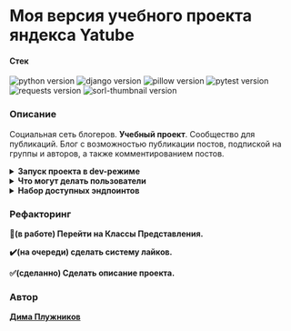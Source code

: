

# **Моя версия учебного проекта яндекса Yatube** 
#### **Стек**
![python version](https://img.shields.io/badge/Python-3.10-green)
![django version](https://img.shields.io/badge/Django-4.1-green)
![pillow version](https://img.shields.io/badge/Pillow-8.3-green)
![pytest version](https://img.shields.io/badge/pytest-6.2-green)
![requests version](https://img.shields.io/badge/requests-2.26-green)
![sorl-thumbnail version](https://img.shields.io/badge/thumbnail-12.7-green)
### **Описание**
Социальная сеть блогеров. **Учебный проект**.
Сообщество для публикаций. Блог с возможностью публикации постов, подпиской на группы и авторов, а также комментированием постов.
<details>
<summary>
<b>Запуск проекта в dev-режиме 
</summary>
Инструкция ориентирована на операционную систему windows и утилиту git bash.<br/>
Для прочих инструментов используйте аналоги команд для вашего окружения.

1. Клонируйте репозиторий и перейдите в него в командной строке:

```
git clone https://github.com/Banes31/hw05_final.git
```

```
cd hw05_final
```

2. Установите и активируйте виртуальное окружение
```
python -m venv venv
``` 
```
source venv/Scripts/activate
```

3. Установите зависимости из файла requirements.txt
```
pip install -r requirements.txt
```

4. В папке с файлом manage.py выполните миграции:
```
python manage.py migrate
```

5. В папке с файлом manage.py запустите сервер, выполнив команду:
```
python manage.py runserver
```
</details>

<details>
<summary>
<b>Что могут делать пользователи 
</summary>
Что могут делать пользователи

  **Залогиненные** пользователи могут:
  1. Просматривать, публиковать, удалять и редактировать свои публикации;
  2. Просматривать информацию о сообществах;
  3. Просматривать и публиковать комментарии от своего имени к публикациям других пользователей *(включая самого себя)*, удалять и          редактировать **свои** комментарии;
  4. Подписываться на других пользователей и просматривать **свои** подписки.<br/>
  ***Примечание***: Доступ ко всем операциям записи, обновления и удаления доступны только после аутентификации и получения токена.

  **Анонимные :alien:** пользователи могут:
  1. Просматривать публикации;
  2. Просматривать информацию о сообществах;
  3. Просматривать комментарии;
</details>

<details>
<summary>
<b>Набор доступных эндпоинтов
</summary>

* ```posts/``` - Отображение постов и публикаций (_GET, POST_);
* ```posts/{id}``` - Получение, изменение, удаление поста с соответствующим **id** (_GET, PUT, PATCH, DELETE_);
* ```posts/{post_id}/comments/``` - Получение комментариев к посту с соответствующим **post_id** и публикация новых комментариев(_GET, POST_);
* ```posts/{post_id}/comments/{id}``` - Получение, изменение, удаление комментария с соответствующим **id** к посту с соответствующим **post_id** (_GET, PUT, PATCH, DELETE_);
* ```posts/groups/``` - Получение описания зарегестрированных сообществ (_GET_);
* ```posts/groups/{id}/``` - Получение описания сообщества с соответствующим **id** (_GET_);
* ```posts/follow/``` - Получение информации о подписках текущего пользователя, создание новой подписки на пользователя (_GET, POST_).<br/>
</details>

### **Рефакторинг**
:wrench:(в работе)  Перейти на Классы Представления.
 
:heavy_check_mark:(на очереди)  сделать систему лайков.
 
:white_check_mark:(сделанно)  Сделать описание проекта.

### **Автор**
[Дима Плужников](https://github.com/Banes31)

